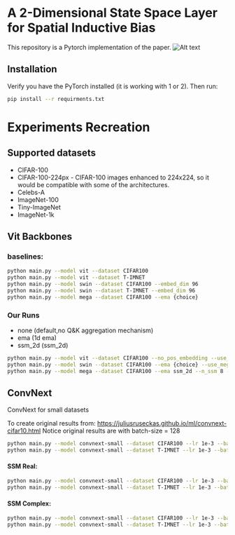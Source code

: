 
# A 2-Dimensional State Space Layer for Spatial Inductive Bias

This repository is a Pytorch implementation of the paper.
![Alt text](main_fig.png?raw=true "")

## Installation
Verify you have the PyTorch installed (it is working with 1 or 2).
Then run:

```bash
pip install --r requirments.txt
```


# Experiments Recreation

## Supported datasets

- CIFAR-100
- CIFAR-100-224px - CIFAR-100 images enhanced to 224x224, so it would be compatible with some of the architectures.
- Celebs-A
- ImageNet-100 
- Tiny-ImageNet  
- ImageNet-1k



## Vit Backbones

### baselines:
```bash
python main.py --model vit --dataset CIFAR100
python main.py --model vit --dataset T-IMNET
python main.py --model swin --dataset CIFAR100 --embed_dim 96
python main.py --model swin --dataset T-IMNET --embed_dim 96
python main.py --model mega --dataset CIFAR100 --ema {choice}
```
### Our Runs

- none (default,no Q&K aggregation mechanism)
- ema (1d ema)
- ssm_2d (ssm_2d)


```bash
python main.py --model vit --dataset CIFAR100 --no_pos_embedding --use_mix_ffn --ema ssm_2d --normalize --n_ssm=2 --ndim 16 --directions_amount 2 --seed 0
python main.py --model swin --dataset CIFAR100 --ema {choice} --use_mega_gating --embed_dim 96
python main.py --model mega --dataset CIFAR100 --ema ssm_2d --n_ssm 8 --ndim 16
```

## ConvNext

ConvNext for small datasets

To create original results from: https://juliusruseckas.github.io/ml/convnext-cifar10.html
Notice original results are with batch-size = 128

```bash
python main.py --model convnext-small --dataset CIFAR100 --lr 1e-3 --batch_size 128 --weight-decay 1e-1
python main.py --model convnext-small --dataset T-IMNET --lr 1e-3 --batch_size 128 --weight-decay 1e-1
```

#### SSM Real:

```bash
python main.py --model convnext-small --dataset CIFAR100 --lr 1e-3 --batch_size 128 --weight-decay 1e-1 --ema ssm_2d --ssm_kernel_size 9 --n_ssm 2 --directions_amount 4 --ndim 16
python main.py --model convnext-small --dataset T-IMNET --lr 1e-3 --batch_size 128 --weight-decay 1e-1 --ema ssm_2d --ssm_kernel_size 13 --n_ssm 2 --directions_amount 2 --ndim 16
```

#### SSM Complex:

```bash
python main.py --model convnext-small --dataset CIFAR100 --lr 1e-3 --batch_size 128 --weight-decay 1e-1 --ema ssm_2d --ssm_kernel_size 9 --n_ssm 2 --directions_amount 2 --ndim 16 --complex_ssm
python main.py --model convnext-small --dataset T-IMNET --lr 1e-3 --batch_size 128 --weight-decay 1e-1 --ema ssm_2d --ssm_kernel_size 7 --n_ssm 2 --directions_amount 2 --ndim 16 --complex_ssm
```


